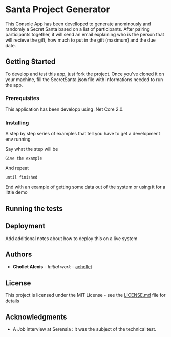 # Santa Project Generator

This Console App has been develloped to generate anominously and randomly a Secret Santa based on a list of participants. After pairing participants together, it will send an email explaining who is the person that will recieve the gift, how much to put in the gift (maximum) and the due date.

## Getting Started

To develop and test this app, just fork the project. Once you've cloned it on your machine, fill the SecretSanta.json file with informations needed to run the app.

### Prerequisites

This application has been developp using .Net Core 2.0.


### Installing

A step by step series of examples that tell you have to get a development env running

Say what the step will be

```
Give the example
```

And repeat

```
until finished
```

End with an example of getting some data out of the system or using it for a little demo

## Running the tests



## Deployment

Add additional notes about how to deploy this on a live system

## Authors

* **Chollet Alexis** - *Initial work* - [achollet](https://github.com/achollet)

## License

This project is licensed under the MIT License - see the [LICENSE.md](LICENSE.md) file for details

## Acknowledgments

* A Job interview at Serensia : it was the subject of the technical test.
